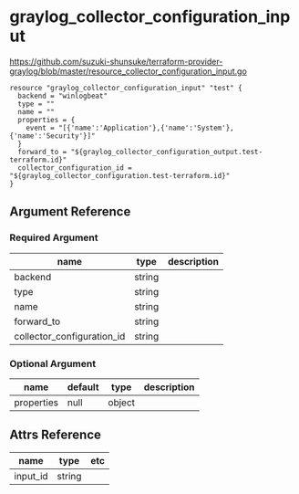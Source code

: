# graylog_collector_configuration_input

https://github.com/suzuki-shunsuke/terraform-provider-graylog/blob/master/resource_collector_configuration_input.go

```
resource "graylog_collector_configuration_input" "test" {
  backend = "winlogbeat"
  type = ""
  name = ""
  properties = {
    event = "[{'name':'Application'},{'name':'System'},{'name':'Security'}]"
  }
  forward_to = "${graylog_collector_configuration_output.test-terraform.id}"
  collector_configuration_id = "${graylog_collector_configuration.test-terraform.id}"
}
```

## Argument Reference

### Required Argument

name | type | description
--- | --- | ---
backend | string |
type | string |
name | string |
forward_to | string |
collector_configuration_id | string |

### Optional Argument

name | default | type | description
--- | --- | --- | ---
properties | null | object |

## Attrs Reference

name | type | etc
--- | --- | ---
input_id | string |
